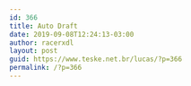 ```yaml
---
id: 366
title: Auto Draft
date: 2019-09-08T12:24:13-03:00
author: racerxdl
layout: post
guid: https://www.teske.net.br/lucas/?p=366
permalink: /?p=366
---
```

